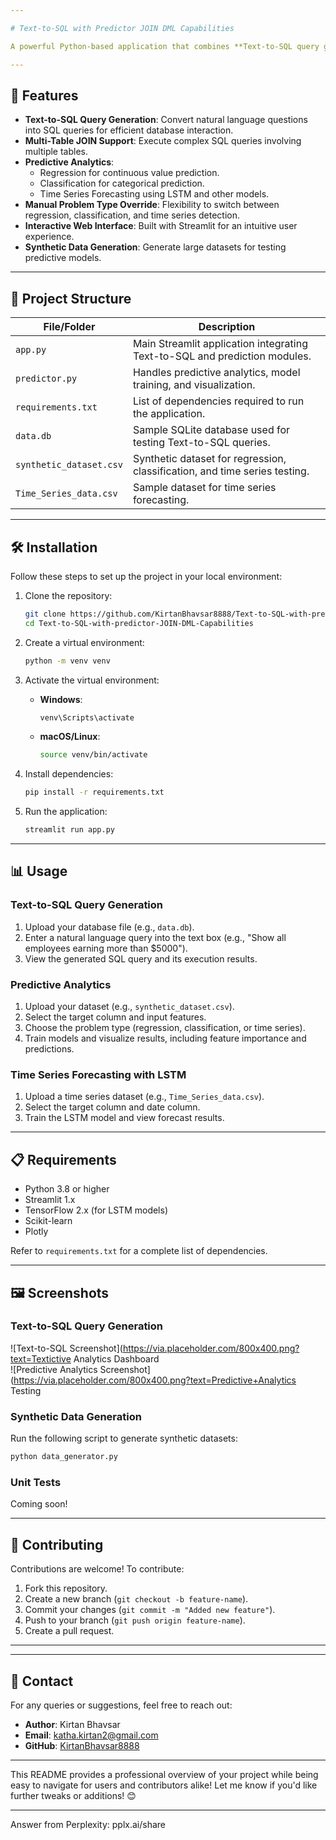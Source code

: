 ```yaml
---

# Text-to-SQL with Predictor JOIN DML Capabilities

A powerful Python-based application that combines **Text-to-SQL query generation** with **data prediction capabilities**. This project leverages advanced machine learning models, including **LSTM for time series forecasting**, to provide seamless query execution and predictive analytics on uploaded datasets.

---
```


## 🚀 Features

- **Text-to-SQL Query Generation**: Convert natural language questions into SQL queries for efficient database interaction.
- **Multi-Table JOIN Support**: Execute complex SQL queries involving multiple tables.
- **Predictive Analytics**:
  - Regression for continuous value prediction.
  - Classification for categorical prediction.
  - Time Series Forecasting using LSTM and other models.
- **Manual Problem Type Override**: Flexibility to switch between regression, classification, and time series detection.
- **Interactive Web Interface**: Built with Streamlit for an intuitive user experience.
- **Synthetic Data Generation**: Generate large datasets for testing predictive models.

---

## 📂 Project Structure

| File/Folder          | Description                                                                 |
|----------------------|-----------------------------------------------------------------------------|
| `app.py`             | Main Streamlit application integrating Text-to-SQL and prediction modules. |
| `predictor.py`       | Handles predictive analytics, model training, and visualization.           |
| `requirements.txt`   | List of dependencies required to run the application.                      |
| `data.db`            | Sample SQLite database used for testing Text-to-SQL queries.               |
| `synthetic_dataset.csv` | Synthetic dataset for regression, classification, and time series testing. |
| `Time_Series_data.csv` | Sample dataset for time series forecasting.                               |

---

## 🛠️ Installation

Follow these steps to set up the project in your local environment:

1. Clone the repository:
   ```bash
   git clone https://github.com/KirtanBhavsar8888/Text-to-SQL-with-predictor-JOIN-DML-Capabilities.git
   cd Text-to-SQL-with-predictor-JOIN-DML-Capabilities
   ```

2. Create a virtual environment:
   ```bash
   python -m venv venv
   ```

3. Activate the virtual environment:
   - **Windows**:
     ```bash
     venv\Scripts\activate
     ```
   - **macOS/Linux**:
     ```bash
     source venv/bin/activate
     ```

4. Install dependencies:
   ```bash
   pip install -r requirements.txt
   ```

5. Run the application:
   ```bash
   streamlit run app.py
   ```

---

## 📊 Usage

### Text-to-SQL Query Generation
1. Upload your database file (e.g., `data.db`).
2. Enter a natural language query into the text box (e.g., "Show all employees earning more than $5000").
3. View the generated SQL query and its execution results.

### Predictive Analytics
1. Upload your dataset (e.g., `synthetic_dataset.csv`).
2. Select the target column and input features.
3. Choose the problem type (regression, classification, or time series).
4. Train models and visualize results, including feature importance and predictions.

### Time Series Forecasting with LSTM
1. Upload a time series dataset (e.g., `Time_Series_data.csv`).
2. Select the target column and date column.
3. Train the LSTM model and view forecast results.

---

## 📋 Requirements

- Python 3.8 or higher
- Streamlit 1.x
- TensorFlow 2.x (for LSTM models)
- Scikit-learn
- Plotly

Refer to `requirements.txt` for a complete list of dependencies.

---

## 🖼️ Screenshots

### Text-to-SQL Query Generation  
![Text-to-SQL Screenshot](https://via.placeholder.com/800x400.png?text=Textictive Analytics Dashboard  
![Predictive Analytics Screenshot](https://via.placeholder.com/800x400.png?text=Predictive+Analytics Testing

### Synthetic Data Generation
Run the following script to generate synthetic datasets:
```bash
python data_generator.py
```

### Unit Tests
Coming soon!

---

## 🤝 Contributing

Contributions are welcome! To contribute:
1. Fork this repository.
2. Create a new branch (`git checkout -b feature-name`).
3. Commit your changes (`git commit -m "Added new feature"`).
4. Push to your branch (`git push origin feature-name`).
5. Create a pull request.

---

---

## 📧 Contact

For any queries or suggestions, feel free to reach out:

- **Author**: Kirtan Bhavsar  
- **Email**: [katha.kirtan2@gmail.com](mailto:katha.kirtan2@gmail.com)  
- **GitHub**: [KirtanBhavsar8888](https://github.com/KirtanBhavsar8888)

---

This README provides a professional overview of your project while being easy to navigate for users and contributors alike! Let me know if you'd like further tweaks or additions! 😊


---
Answer from Perplexity: pplx.ai/share
